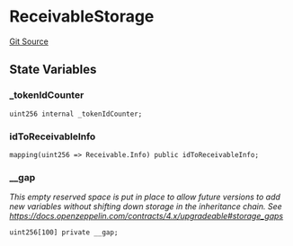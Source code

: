# ReceivableStorage

[Git Source](https://github.com/isle-labs/isle-contract/blob/69690fa7f99cb787956fc4bb0d751a45fe8f3519/contracts/ReceivableStorage.sol)

## State Variables

### \_tokenIdCounter

```solidity
uint256 internal _tokenIdCounter;
```

### idToReceivableInfo

```solidity
mapping(uint256 => Receivable.Info) public idToReceivableInfo;
```

### \_\_gap

_This empty reserved space is put in place to allow future versions to add new variables without shifting down storage
in the inheritance chain. See https://docs.openzeppelin.com/contracts/4.x/upgradeable#storage_gaps_

```solidity
uint256[100] private __gap;
```
